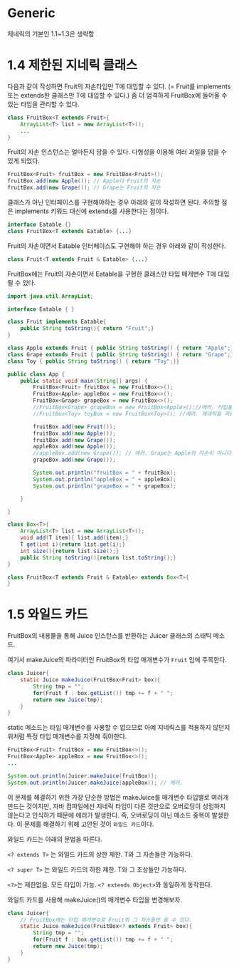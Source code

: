 # Generic

제네릭의 기본인 1.1~1.3은 생략함

# 1.4 제한된 지네릭 클래스

다음과 같이 작성하면 Fruit의 자손타입만 T에 대입할 수 있다. (= Fruit를 implements 또는 extends한 클래스만 T에 대입할 수 있다.) 좀 더 엄격하게 FruitBox에 들어올 수 있는 타입을 관리할 수 있다.

```java
class FruitBox<T extends Fruit>{
	ArrayList<T> list = new ArrayList<T>();
	...
}
```

Fruit의 자손 인스턴스는 얼마든지 담을 수 있다. 다형성을 이용해 여러 과일을 담을 수 있게 되었다.

```java
FruitBox<Fruit> fruitBox = new FruitBox<Fruit>();
fruitBox.add(new Apple()); // Apple이 Fruit의 자손
fruitBox.add(new Grape()); // Grape는 Fruit의 자손
```

클래스가 아닌 인터페이스를 구현해야하는 경우 아래와 같이 작성하면 된다. 주의할 점은 implements 키워드 대신에 extends를 사용한다는 점이다.

```java
interface Eatable {}
class FruitBox<T extends Eatable> {...}
```

Fruit의 자손이면서 Eatable 인터페이스도 구현해야 하는 경우 아래와 같이 작성한다. 

```java
class Fruit<T extends Fruit & Eatable> {...}
```

FruitBox에는 Fruit의 자손이면서 Eatable을 구현한 클래스만 타입 매개변수 T에 대입될 수 있다.

```java
import java.util.ArrayList;

interface Eatable { }

class Fruit implements Eatable{
    public String toString(){ return "Fruit";}
}

class Apple extends Fruit { public String toString() { return "Apple";}}
class Grape extends Fruit { public String toString() { return "Grape";}}
class Toy { public String toString() { return "Toy";}}

public class App {
    public static void main(String[] args) {
        FruitBox<Fruit> fruitBox = new FruitBox<>();
        FruitBox<Apple> appleBox = new FruitBox<>();
        FruitBox<Grape> grapeBox = new FruitBox<>();
        //FruitBox<Grape> grapeBox = new FruitBox<Apple>();//에러. 타입불일치
        //FruitBox<Toy> toyBox = new FruitBox<Toy>(); //에러. 제네릭을 지원하지 않음.

        fruitBox.add(new Fruit());
        fruitBox.add(new Apple());
        fruitBox.add(new Grape());
        appleBox.add(new Apple());
        //appleBox.add(new Grape()); // 에러. Grape는 Apple의 자손이 아니다.
        grapeBox.add(new Grape());

        System.out.println("fruitBox = " + fruitBox);
        System.out.println("appleBox = " + appleBox);
        System.out.println("grapeBox = " + grapeBox);

    }

}

class Box<T>{
    ArrayList<T> list = new ArrayList<T>();
    void add(T item){ list.add(item);}
    T get(int i){return list.get(i);}
    int size(){return list.size();}
    public String toString(){return list.toString();}
}

class FruitBox<T extends Fruit & Eatable> extends Box<T>{
}
```

# 1.5 와일드 카드

FruitBox의 내용물을 통해 Juice 인스턴스를 반환하는 Juicer 클래스의 스태틱 메소드.

여기서 makeJuice의 파라미터인 FruitBox의 타입 매개변수가 `Fruit` 임에 주목한다.

```java
class Juicer{
	static Juice makeJuice(FruitBox<Fruit> box){
		String tmp = "";
		for(Fruit f : box.getList()) tmp += f + " ";
		return new Juice(tmp);
	}
}
```

static 메소드는 타입 매개변수를 사용할 수 없으므로 아예 지네릭스를 적용하지 않던지 위처럼 특정 타입 매개변수를 지정해 줘야한다.

```java
FruitBox<Fruit> fruitBox = new FruitBox<>();
FruitBox<Apple> appleBox = new FruitBox<>();
...

System.out.println(Juicer.makeJuice(fruitBox));
System.out.println(Juicer.makeJuice(appleBox)); // 에러.

```

이 문제를 해결하기 위한 가장 단순한 방법은 makeJuice를 매개변수 타입별로 여러개 만드는 것이지만, 자바 컴파일에선 지네릭 타입이 다른 것만으로 오버로딩이 성립하지 않는다고 인식하기 때문에 에러가 발생한다. 즉, 오버로딩이 아닌 메소드 중복이 발생한다. 이 문제를 해결하기 위해 고안된 것이 `와일드 카드`이다.

와일드 카드는 아래의 문법을 따른다.

`<? extends T>` 는 와일드 카드의 상한 제한. T와 그 자손들만 가능하다.

`<? super T>` 는 와일드 카드의 하한 제한. T와 그 조상들만 가능하다.

`<?>`는 제한없음. 모든 타입이 가능. `<? extends Object>`와 동일하게 동작한다.

와일드 카드를 사용해 makeJuice()의 매개변수 타입을 변경해보자.

```java
class Juicer{
	// FruitBox에는 타입 매개변수로 Fruit와 그 자손들만 올 수 있다.
	static Juice makeJuice(FruitBox<? extends Fruit> box){
		String tmp = "";
		for(Fruit f : box.getList()) tmp += f + " ";
		return new Juice(tmp);
	}
}
```